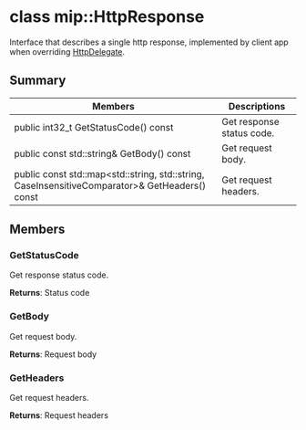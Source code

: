 # class mip::HttpResponse 
Interface that describes a single http response, implemented by client app when overriding [HttpDelegate](class_mip_httpdelegate.md).
  
## Summary
 Members                        | Descriptions                                
--------------------------------|---------------------------------------------
 public int32_t GetStatusCode() const  |  Get response status code.
 public const std::string& GetBody() const  |  Get request body.
public const std::map<std::string, std::string, CaseInsensitiveComparator>& GetHeaders() const  |  Get request headers.
  
## Members
  
### GetStatusCode
Get response status code.

  
**Returns**: Status code
  
### GetBody
Get request body.

  
**Returns**: Request body
  
### GetHeaders
Get request headers.

  
**Returns**: Request headers